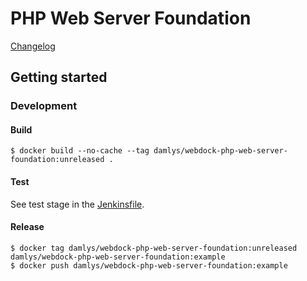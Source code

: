 PHP Web Server Foundation
===

[Changelog](./CHANGELOG.md)

## Getting started

### Development

#### Build

```
$ docker build --no-cache --tag damlys/webdock-php-web-server-foundation:unreleased .
```

#### Test

See test stage in the [Jenkinsfile](./Jenkinsfile.groovy).

#### Release

```
$ docker tag damlys/webdock-php-web-server-foundation:unreleased damlys/webdock-php-web-server-foundation:example
$ docker push damlys/webdock-php-web-server-foundation:example
```
